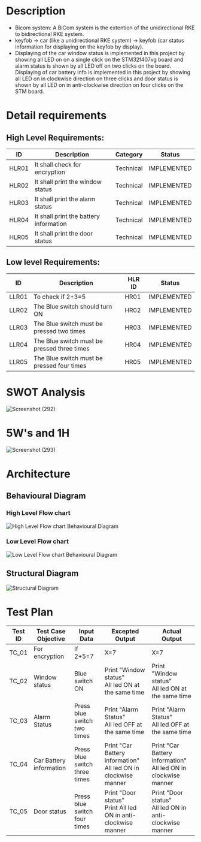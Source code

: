 # Description

* Bicom system: A BiCom system is the extention of the unidirectional RKE to bidirectional RKE system.
* keyfob -> car (like a unidirectional RKE system) -> keyfob (car status information for displaying on the keyfob by  display). 
* Displaying of the car window status is implemented in this project by showing all LED on on a single click on the STM32f407vg board and alarm status is shown by all LED off on
  two clicks on the board. Displaying of car battery info is implemented in this project by showing all LED on in clockwise direction on three clicks and door status is shown by
  all LED on in anti-clockwise direction on four clicks on the STM board.

# Detail requirements
## High Level Requirements:
| ID | Description | Category | Status |
| --- | --- | --- | --- |
| HLR01 |It shall check for encryption  | Technical | IMPLEMENTED  |
| HLR02 | It shall print the window status | Technical |  IMPLEMENTED |
| HLR03 | It shall print the alarm status | Technical |  IMPLEMENTED |
| HLR04 | It shall print the battery information | Technical | IMPLEMENTED  |
| HLR05 | It shall print the door status | Technical | IMPLEMENTED  |

## Low level Requirements:
| ID | Description | HLR ID | Status |
| --- | --- | --- | --- |
| LLR01 | To check if 2+3=5 | HR01  | IMPLEMENTED  |
| LLR02 | The Blue switch should turn ON | HR02 |  IMPLEMENTED |
| LLR03 | The Blue switch must be pressed two times  | HR03 |  IMPLEMENTED |
| LLR04 | The Blue switch must be pressed three times | HR04 | IMPLEMENTED  |
| LLR05 | The Blue switch must be pressed four times | HR05 | IMPLEMENTED  |

# SWOT Analysis

![Screenshot (292)](https://user-images.githubusercontent.com/42509490/157890123-973f89c5-c917-4acc-a0fc-30f924fd807e.png)

# 5W's and 1H

![Screenshot (293)](https://user-images.githubusercontent.com/42509490/157894011-c2e0d5e4-c2b9-4d57-9d15-df6977a8cec7.png)


# Architecture

## Behavioural Diagram

### High Level Flow chart

![High Level Flow chart Behavioural Diagram](https://user-images.githubusercontent.com/99074356/157879695-4f926b8b-1684-4459-82cc-f3a9815a764e.png)

### Low Level Flow chart

![Low Level Flow chart Behavioural Diagram](https://user-images.githubusercontent.com/99074356/157879713-5424e0ed-058b-487f-acc3-c9a716192791.png)

## Structural Diagram

![Structural Diagram](https://user-images.githubusercontent.com/99074356/157879758-b8470731-3e7d-42bf-9250-8da8a75c9f76.png)

# Test Plan

| Test ID |	Test Case Objective	| Input Data |	Excepted Output |	Actual Output|
|---------|---------------------|------------|------------------|--------------|
| TC_01 |	For encryption |	If 2+5=7 |	X=7	| X=7	|
| TC_02 |	 Window status	| Blue switch ON	| Print "Window status" <br/> All led ON at the same time	|  Print "Window status" <br/> All led ON at the same time	|
| TC_03 |	Alarm Status	| Press blue switch two times |	Print "Alarm Status" <br/> All led OFF at the same time | Print "Alarm Status" <br/>	All led OFF at the same time |
| TC_04	| Car Battery information | Press blue switch three times |	Print "Car Battery information" <br/> All led ON in clockwise manner |Print "Car Battery information" <br/> All led ON in clockwise manner |
| TC_05 |	Door status | 	Press blue switch four times | Print "Door status" <br/> Print All led ON in anti-clockwise manner	| Print "Door status" <br/> All led ON in anti-clockwise manner	|


